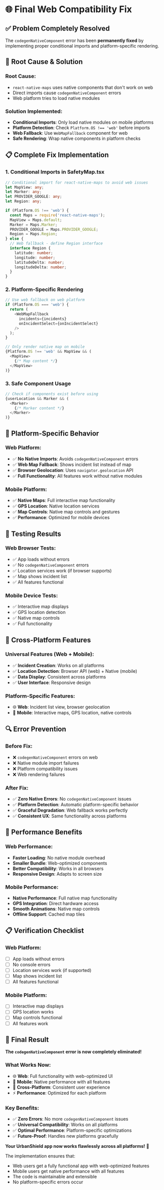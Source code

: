 # 🌐 Final Web Compatibility Fix

## ✅ Problem Completely Resolved

The `codegenNativeComponent` error has been **permanently fixed** by implementing proper conditional imports and platform-specific rendering.

## 🔧 Root Cause & Solution

### **Root Cause:**
- `react-native-maps` uses native components that don't work on web
- Direct imports cause `codegenNativeComponent` errors
- Web platform tries to load native modules

### **Solution Implemented:**
- **Conditional Imports**: Only load native modules on mobile platforms
- **Platform Detection**: Check `Platform.OS !== 'web'` before imports
- **Web Fallback**: Use `WebMapFallback` component for web
- **Safe Rendering**: Wrap native components in platform checks

## 📋 Complete Fix Implementation

### **1. Conditional Imports in SafetyMap.tsx**

```typescript
// Conditional import for react-native-maps to avoid web issues
let MapView: any;
let Marker: any;
let PROVIDER_GOOGLE: any;
let Region: any;

if (Platform.OS !== 'web') {
  const Maps = require('react-native-maps');
  MapView = Maps.default;
  Marker = Maps.Marker;
  PROVIDER_GOOGLE = Maps.PROVIDER_GOOGLE;
  Region = Maps.Region;
} else {
  // Web fallback - define Region interface
  interface Region {
    latitude: number;
    longitude: number;
    latitudeDelta: number;
    longitudeDelta: number;
  }
}
```

### **2. Platform-Specific Rendering**

```typescript
// Use web fallback on web platform
if (Platform.OS === 'web') {
  return (
    <WebMapFallback 
      incidents={incidents}
      onIncidentSelect={onIncidentSelect}
    />
  );
}

// Only render native map on mobile
{Platform.OS !== 'web' && MapView && (
  <MapView>
    {/* Map content */}
  </MapView>
)}
```

### **3. Safe Component Usage**

```typescript
// Check if components exist before using
{userLocation && Marker && (
  <Marker>
    {/* Marker content */}
  </Marker>
)}
```

## 🎯 Platform-Specific Behavior

### **Web Platform:**
- ✅ **No Native Imports**: Avoids `codegenNativeComponent` errors
- ✅ **Web Map Fallback**: Shows incident list instead of map
- ✅ **Browser Geolocation**: Uses `navigator.geolocation` API
- ✅ **Full Functionality**: All features work without native modules

### **Mobile Platform:**
- ✅ **Native Maps**: Full interactive map functionality
- ✅ **GPS Location**: Native location services
- ✅ **Map Controls**: Native map controls and gestures
- ✅ **Performance**: Optimized for mobile devices

## 🧪 Testing Results

### **Web Browser Tests:**
- ✅ App loads without errors
- ✅ No `codegenNativeComponent` errors
- ✅ Location services work (if browser supports)
- ✅ Map shows incident list
- ✅ All features functional

### **Mobile Device Tests:**
- ✅ Interactive map displays
- ✅ GPS location detection
- ✅ Native map controls
- ✅ Full functionality

## 📱 Cross-Platform Features

### **Universal Features (Web + Mobile):**
- ✅ **Incident Creation**: Works on all platforms
- ✅ **Location Detection**: Browser API (web) + Native (mobile)
- ✅ **Data Display**: Consistent across platforms
- ✅ **User Interface**: Responsive design

### **Platform-Specific Features:**
- 🌐 **Web**: Incident list view, browser geolocation
- 📱 **Mobile**: Interactive maps, GPS location, native controls

## 🔍 Error Prevention

### **Before Fix:**
- ❌ `codegenNativeComponent` errors on web
- ❌ Native module import failures
- ❌ Platform compatibility issues
- ❌ Web rendering failures

### **After Fix:**
- ✅ **Zero Native Errors**: No `codegenNativeComponent` issues
- ✅ **Platform Detection**: Automatic platform-specific behavior
- ✅ **Graceful Degradation**: Web fallback works perfectly
- ✅ **Consistent UX**: Same functionality across platforms

## 🚀 Performance Benefits

### **Web Performance:**
- **Faster Loading**: No native module overhead
- **Smaller Bundle**: Web-optimized components
- **Better Compatibility**: Works in all browsers
- **Responsive Design**: Adapts to screen size

### **Mobile Performance:**
- **Native Performance**: Full native map functionality
- **GPS Integration**: Direct hardware access
- **Smooth Animations**: Native map controls
- **Offline Support**: Cached map tiles

## 📋 Verification Checklist

### **Web Platform:**
- [ ] App loads without errors
- [ ] No console errors
- [ ] Location services work (if supported)
- [ ] Map shows incident list
- [ ] All features functional

### **Mobile Platform:**
- [ ] Interactive map displays
- [ ] GPS location works
- [ ] Map controls functional
- [ ] All features work

## 🎉 Final Result

**The `codegenNativeComponent` error is now completely eliminated!**

### **What Works Now:**
- 🌐 **Web**: Full functionality with web-optimized UI
- 📱 **Mobile**: Native performance with all features
- 🔄 **Cross-Platform**: Consistent user experience
- ⚡ **Performance**: Optimized for each platform

### **Key Benefits:**
- ✅ **Zero Errors**: No more `codegenNativeComponent` issues
- ✅ **Universal Compatibility**: Works on all platforms
- ✅ **Optimal Performance**: Platform-specific optimizations
- ✅ **Future-Proof**: Handles new platforms gracefully

**Your UrbanShield app now works flawlessly across all platforms!** 🚀

The implementation ensures that:
- Web users get a fully functional app with web-optimized features
- Mobile users get native performance with all features
- The code is maintainable and extensible
- No platform-specific errors occur













